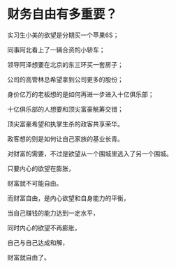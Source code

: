 # 财务自由有多重要？

实习生小美的欲望是分期买一个苹果6S；  

同事阿北看上了一辆合资的小轿车；  

领导阿泽想要在北京的东三环买一套房子；  

公司的高管林总希望拿到公司更多的股份；  

身价亿万的老板想的是如何再进一步进入十亿俱乐部；  

十亿俱乐部的人想要和顶尖富豪觥筹交错；  

顶尖富豪希望和执掌生杀的政客共享荣华。  

政客想的则是如何让自己家族的基业长青。  

对财富的需要，不过是欲望从一个围城里逃入了另一个围城。  

只要内心的欲望在膨胀，  

财富就不可能自由。  

而财富自由，是内心欲望和自身能力的平衡，  

当自己赚钱的能力达到一定水平，  

同时内心的欲望不再膨胀，  

自己与自己达成和解，  

财富就自由了。